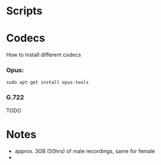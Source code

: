 # Scripts



# Codecs

How to install different codecs

### Opus:
`sudo apt-get install opus-tools`

### G.722
TODO

# Notes
 * approx. 3GB (50hrs) of male recordings, same for female
 * 
